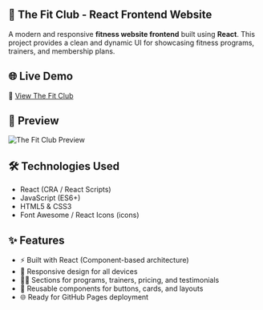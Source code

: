 ## 💪 The Fit Club - React Frontend Website

A modern and responsive **fitness website frontend** built using **React**. This project provides a clean and dynamic UI for showcasing fitness programs, trainers, and membership plans.  

## 🌐 Live Demo
🔗 [View The Fit Club](https://the-fit-club-frontend-react.vercel.app/)  

## 👀 Preview
![The Fit Club Preview](preview.png)

## 🛠️ Technologies Used
- React (CRA / React Scripts)  
- JavaScript (ES6+)  
- HTML5 & CSS3  
- Font Awesome / React Icons (icons)  

## ✨ Features
- ⚡ Built with React (Component-based architecture)  
- 🎨 Responsive design for all devices  
- 🏋️‍♂️ Sections for programs, trainers, pricing, and testimonials  
- 📌 Reusable components for buttons, cards, and layouts  
- 🌐 Ready for GitHub Pages deployment

